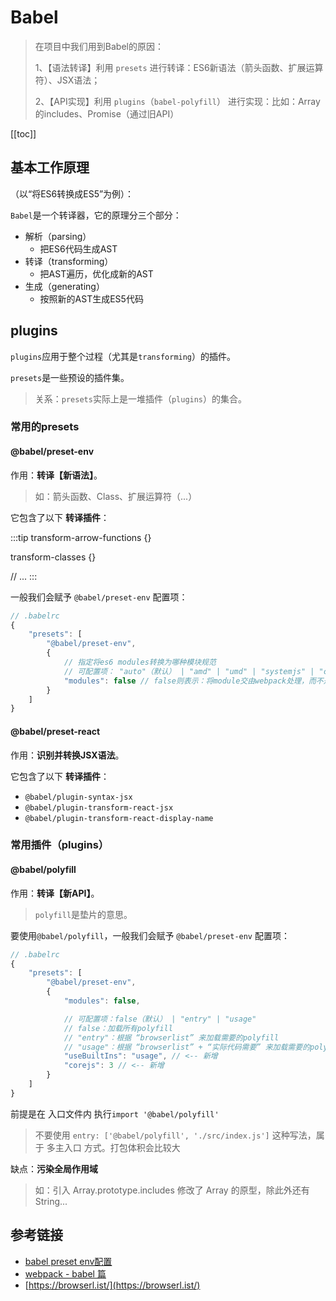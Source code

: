 # Babel
> 在项目中我们用到Babel的原因：
> 
> 1、【语法转译】利用 `presets` 进行转译：ES6新语法（箭头函数、扩展运算符）、JSX语法；
> 
> 2、【API实现】利用 `plugins`（`babel-polyfill`） 进行实现：比如：Array的includes、Promise（通过旧API）

[[toc]]

## 基本工作原理
（以“将ES6转换成ES5”为例）：

 `Babel`是一个转译器，它的原理分三个部分：
  - 解析（parsing）
    - 把ES6代码生成AST
  - 转译（transforming）
    - 把AST遍历，优化成新的AST
  - 生成（generating）
    - 按照新的AST生成ES5代码

## plugins
 `plugins`应用于整个过程（尤其是`transforming`）的插件。

 `presets`是一些预设的插件集。

 > 关系：`presets`实际上是一堆插件（`plugins`）的集合。

### 常用的presets
#### @babel/preset-env
作用：**转译【新语法】**。
> 如：箭头函数、Class、扩展运算符（...）

它包含了以下 **转译插件**：

:::tip
transform-arrow-functions {}

transform-classes {}

// ...
:::

一般我们会赋予 `@babel/preset-env` 配置项：
```js
// .babelrc
{
    "presets": [
        "@babel/preset-env",
        {
            // 指定将es6 modules转换为哪种模块规范
            // 可配置项： "auto"（默认） | "amd" | "umd" | "systemjs" | "commonjs" | "cjs" | false
            "modules": false // false则表示：将module交由webpack处理，而不是babel。
        }
    ]
}
```


#### @babel/preset-react
作用：**识别并转换JSX语法**。

它包含了以下 **转译插件**：
- `@babel/plugin-syntax-jsx`
- `@babel/plugin-transform-react-jsx`
- `@babel/plugin-transform-react-display-name`


### 常用插件（plugins）

#### @babel/polyfill
作用：**转译【新API】**。
> `polyfill`是垫片的意思。

要使用`@babel/polyfill`，一般我们会赋予 `@babel/preset-env` 配置项：
```js
// .babelrc
{
    "presets": [
        "@babel/preset-env",
        {
            "modules": false,

            // 可配置项：false（默认） | "entry" | "usage"
            // false：加载所有polyfill
            // "entry"：根据 “browserlist” 来加载需要的polyfill
            // "usage"：根据 “browserlist” + “实际代码需要” 来加载需要的polyfill（最终的打包文件里，每种polyfill的特性仅load一次）
            "useBuiltIns": "usage", // <-- 新增
            "corejs": 3 // <-- 新增
        }
    ]
}
```
前提是在 入口文件内 执行`import '@babel/polyfill'`
> 不要使用 `entry: ['@babel/polyfill', './src/index.js']` 这种写法，属于 多主入口 方式。打包体积会比较大

缺点：**污染全局作用域**
> 如：引入 Array.prototype.includes 修改了 Array 的原型，除此外还有 String...

## 参考链接
 - [babel preset env配置](https://segmentfault.com/a/1190000017929781)
 - [webpack - babel 篇](https://juejin.im/post/5bfe541bf265da6179748834)
 - [https://browserl.ist/](https://browserl.ist/)
